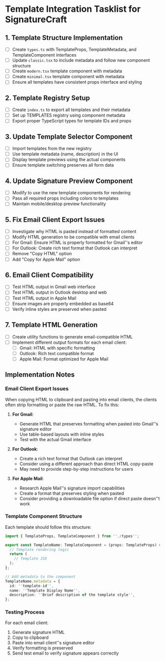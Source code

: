 # Template Integration Tasklist for SignatureCraft

## 1. Template Structure Implementation

- [ ] Create `types.ts` with TemplateProps, TemplateMetadata, and TemplateComponent interfaces
- [ ] Update `classic.tsx` to include metadata and follow new component structure
- [ ] Create `modern.tsx` template component with metadata
- [ ] Create `minimal.tsx` template component with metadata
- [ ] Ensure all templates have consistent props interface and styling

## 2. Template Registry Setup

- [ ] Create `index.ts` to export all templates and their metadata
- [ ] Set up TEMPLATES registry using component metadata
- [ ] Export proper TypeScript types for template IDs and props

## 3. Update Template Selector Component

- [ ] Import templates from the new registry
- [ ] Use template metadata (name, description) in the UI
- [ ] Display template previews using the actual components
- [ ] Ensure template switching preserves all form data

## 4. Update Signature Preview Component

- [ ] Modify to use the new template components for rendering
- [ ] Pass all required props including colors to templates
- [ ] Maintain mobile/desktop preview functionality

## 5. Fix Email Client Export Issues

- [ ] Investigate why HTML is pasted instead of formatted content
- [ ] Modify HTML generation to be compatible with email clients
- [ ] For Gmail: Ensure HTML is properly formatted for Gmail''s editor
- [ ] For Outlook: Create rich text format that Outlook can interpret
- [ ] Remove "Copy HTML" option
- [ ] Add "Copy for Apple Mail" option

## 6. Email Client Compatibility

- [ ] Test HTML output in Gmail web interface
- [ ] Test HTML output in Outlook desktop and web
- [ ] Test HTML output in Apple Mail
- [ ] Ensure images are properly embedded as base64
- [ ] Verify inline styles are preserved when pasted

## 7. Template HTML Generation

- [ ] Create utility functions to generate email-compatible HTML
- [ ] Implement different output formats for each email client:
  - [ ] Gmail: HTML with specific formatting
  - [ ] Outlook: Rich text compatible format
  - [ ] Apple Mail: Format optimized for Apple Mail

## Implementation Notes

### Email Client Export Issues

When copying HTML to clipboard and pasting into email clients, the clients often strip formatting or paste the raw HTML. To fix this:

1. **For Gmail**: 
   - Generate HTML that preserves formatting when pasted into Gmail''s signature editor
   - Use table-based layouts with inline styles
   - Test with the actual Gmail interface

2. **For Outlook**:
   - Create a rich text format that Outlook can interpret
   - Consider using a different approach than direct HTML copy-paste
   - May need to provide step-by-step instructions for users

3. **For Apple Mail**:
   - Research Apple Mail''s signature import capabilities
   - Create a format that preserves styling when pasted
   - Consider providing a downloadable file option if direct paste doesn''t work

### Template Component Structure

Each template should follow this structure:

```typescript
import { TemplateProps, TemplateComponent } from ''./types'';

export const TemplateName: TemplateComponent = (props: TemplateProps) => {
  // Template rendering logic
  return (
    // Template JSX
  );
};

// Add metadata to the component
TemplateName.metadata = {
  id: ''template-id'',
  name: ''Template Display Name'',
  description: ''Brief description of the template style'',
};
```

### Testing Process

For each email client:
1. Generate signature HTML
2. Copy to clipboard
3. Paste into email client''s signature editor
4. Verify formatting is preserved
5. Send test email to verify signature appears correctly
